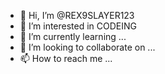 - 👋 Hi, I’m @REX9SLAYER123
- 👀 I’m interested in CODEING
- 🌱 I’m currently learning ...
- 💞️ I’m looking to collaborate on ...
- 📫 How to reach me ...

<!---
REX9SLAYER123/REX9SLAYER123 is a ✨ special ✨ repository because its `README.md` (this file) appears on your GitHub profile.
You can click the Preview link to take a look at your changes.
--->

